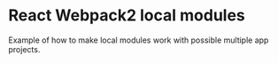 # React Webpack2 local modules

Example of how to make local modules work with possible multiple app projects. 
